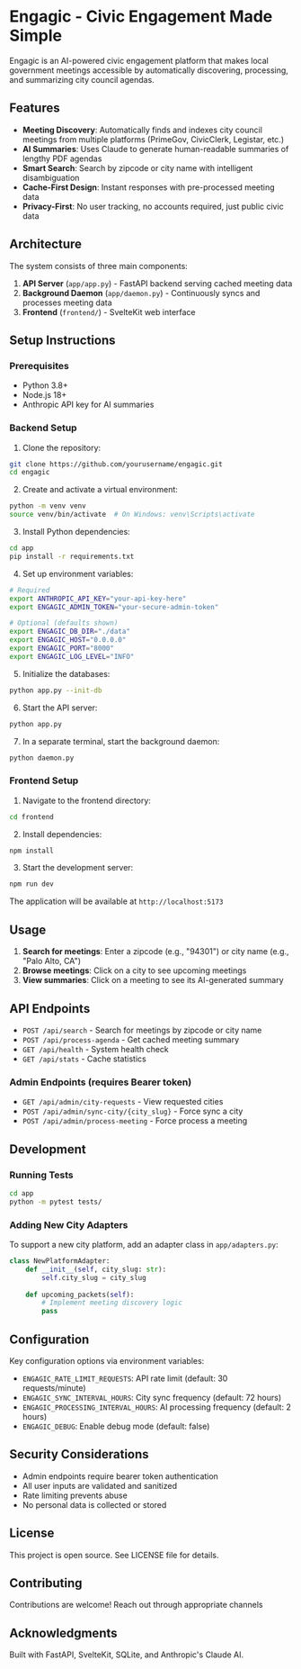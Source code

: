 # Engagic - Civic Engagement Made Simple

Engagic is an AI-powered civic engagement platform that makes local government meetings accessible by automatically discovering, processing, and summarizing city council agendas.

## Features

- **Meeting Discovery**: Automatically finds and indexes city council meetings from multiple platforms (PrimeGov, CivicClerk, Legistar, etc.)
- **AI Summaries**: Uses Claude to generate human-readable summaries of lengthy PDF agendas
- **Smart Search**: Search by zipcode or city name with intelligent disambiguation
- **Cache-First Design**: Instant responses with pre-processed meeting data
- **Privacy-First**: No user tracking, no accounts required, just public civic data

## Architecture

The system consists of three main components:

1. **API Server** (`app/app.py`) - FastAPI backend serving cached meeting data
2. **Background Daemon** (`app/daemon.py`) - Continuously syncs and processes meeting data
3. **Frontend** (`frontend/`) - SvelteKit web interface

## Setup Instructions

### Prerequisites

- Python 3.8+
- Node.js 18+
- Anthropic API key for AI summaries

### Backend Setup

1. Clone the repository:
```bash
git clone https://github.com/yourusername/engagic.git
cd engagic
```

2. Create and activate a virtual environment:
```bash
python -m venv venv
source venv/bin/activate  # On Windows: venv\Scripts\activate
```

3. Install Python dependencies:
```bash
cd app
pip install -r requirements.txt
```

4. Set up environment variables:
```bash
# Required
export ANTHROPIC_API_KEY="your-api-key-here"
export ENGAGIC_ADMIN_TOKEN="your-secure-admin-token"

# Optional (defaults shown)
export ENGAGIC_DB_DIR="./data"
export ENGAGIC_HOST="0.0.0.0"
export ENGAGIC_PORT="8000"
export ENGAGIC_LOG_LEVEL="INFO"
```

5. Initialize the databases:
```bash
python app.py --init-db
```

6. Start the API server:
```bash
python app.py
```

7. In a separate terminal, start the background daemon:
```bash
python daemon.py
```

### Frontend Setup

1. Navigate to the frontend directory:
```bash
cd frontend
```

2. Install dependencies:
```bash
npm install
```

3. Start the development server:
```bash
npm run dev
```

The application will be available at `http://localhost:5173`

## Usage

1. **Search for meetings**: Enter a zipcode (e.g., "94301") or city name (e.g., "Palo Alto, CA")
2. **Browse meetings**: Click on a city to see upcoming meetings
3. **View summaries**: Click on a meeting to see its AI-generated summary

## API Endpoints

- `POST /api/search` - Search for meetings by zipcode or city name
- `POST /api/process-agenda` - Get cached meeting summary
- `GET /api/health` - System health check
- `GET /api/stats` - Cache statistics

### Admin Endpoints (requires Bearer token)

- `GET /api/admin/city-requests` - View requested cities
- `POST /api/admin/sync-city/{city_slug}` - Force sync a city
- `POST /api/admin/process-meeting` - Force process a meeting

## Development

### Running Tests
```bash
cd app
python -m pytest tests/
```

### Adding New City Adapters

To support a new city platform, add an adapter class in `app/adapters.py`:

```python
class NewPlatformAdapter:
    def __init__(self, city_slug: str):
        self.city_slug = city_slug
    
    def upcoming_packets(self):
        # Implement meeting discovery logic
        pass
```

## Configuration

Key configuration options via environment variables:

- `ENGAGIC_RATE_LIMIT_REQUESTS`: API rate limit (default: 30 requests/minute)
- `ENGAGIC_SYNC_INTERVAL_HOURS`: City sync frequency (default: 72 hours)
- `ENGAGIC_PROCESSING_INTERVAL_HOURS`: AI processing frequency (default: 2 hours)
- `ENGAGIC_DEBUG`: Enable debug mode (default: false)

## Security Considerations

- Admin endpoints require bearer token authentication
- All user inputs are validated and sanitized
- Rate limiting prevents abuse
- No personal data is collected or stored

## License

This project is open source. See LICENSE file for details.

## Contributing

Contributions are welcome! Reach out through appropriate channels

## Acknowledgments

Built with FastAPI, SvelteKit, SQLite, and Anthropic's Claude AI.